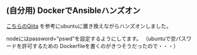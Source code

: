 ## (自分用) DockerでAnsibleハンズオン

[こちらのQiita](https://qiita.com/Shoma0210/items/7d7d24d7c3f95f19b427)
を参考にubuntuに置き換えながらハンズオンしました。

nodeにはpassword="pswd"を設定するようにしてます。
（ubuntuで空パスワードを許可するための
Dockerfileを書くのがきつそうだったので・・・）
